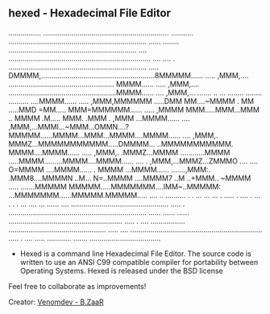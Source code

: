## hexed - Hexadecimal File Editor

................  ..............................................................
........... ....................................................................
......  ........ ...............................................................
....      ......................................................................
.... .... . ....................................................................
..... DMMMM,........................................................8MMMMM......
.....  ,MMM,.... .................................................... MMMM......
.....  ,MMM,.... .....................................................MMMM......
....   ,MMM,...    .......   .. ... ........ ........  .......... ....MMMM......
.....  ,MMM,MMMMMM .....DMM  MM....~MMMM . MM .....MMD =MM..... MMM=MMMMMM......
.....  ,MMMM   MMM.....MMM...MMM ..  MMMM .M..... MMM. .MMM . ,MMM ...MMMM......
....   ,MMM,...MMMI...~MMM...OMMN....?MMMMM......MMMM...MMM...MMMM....MMMM......
....   ,MMM,.  MMMZ...MMMMMMMMMMM.....DMMMM... ..MMMMMMMMMMM. MMMM....MMMM......
.....  ,MMM,. .MMMZ...MMMM ............MMMM .....MMMM.........MMMM....MMMM......
.... . ,MMM,...MMMZ...ZMMMO .... .... O=MMMM ....MMMM...... . MMMM ...MMMM......
.......,MMM:. .MMM8....MMMMN ..M...  N=..MMMM ....MMMM7 ..M ..+MMM.. ~MMMM .....
.......MMMMM  MMMMM.....MMMMMMM....IMM~..MMMMM: ...MMMMMMM......MMMMM.MMMMM.....
....      ..  .......... .  .   ...  ... ... . ..... .   .... .   ... . .  . ...
....        ...   ......   .... ................................................
.....     . ....................................................................
......    ...... ...... ........................................................
..... .  .... ................. ................................................
.....     .... .................................................................
.....     . ....  ..... ............ ....... ...................................

 - Hexed is a command line Hexadecimal File Editor. The source code is written to use an ANSI C99 compatible compiler for portability between Operating Systems. Hexed is released under the BSD license

Feel free to collaborate as improvements!

Creator: [Venomdev -  B.ZaaR](https://apps.venomdev.net/hexed/)
